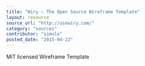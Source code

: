 ```yaml
---
title: "Wiry – The Open Source Wireframe Template"
layout: resource
source_url: "http://usewiry.com/"
category: "sources"
contributor: "simulo"
posted_date: "2015-04-22"
---
```

MIT licensed Wireframe Template